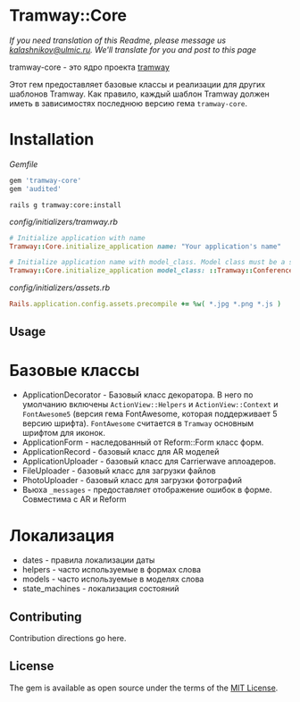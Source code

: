 # Tramway::Core

*If you need translation of this Readme, please message us kalashnikov@ulmic.ru. We'll translate for you and post to this page*

tramway-core - это ядро проекта [tramway](https://github.com/ulmic/tramway)

Этот гем предоставляет базовые классы и реализации для других шаблонов Tramway. Как правило, каждый шаблон Tramway должен иметь в зависимостях последнюю версию гема `tramway-core`.

# Installation

*Gemfile*
```ruby
gem 'tramway-core'
gem 'audited'
```

```shell
rails g tramway:core:install
```

*config/initializers/tramway.rb*
```ruby
# Initialize application with name
Tramway::Core.initialize_application name: "Your application's name"

# Initialize application name with model_class. Model class must be a singlethon
Tramway::Core.initialize_application model_class: ::Tramway::Conference::Unity # example was taken from tramway-conference gem
```

*config/initializers/assets.rb*
```ruby
Rails.application.config.assets.precompile += %w( *.jpg *.png *.js )
```
## Usage

# Базовые классы

* ApplicationDecorator - Базовый класс декоратора. В него по умолчанию включены `ActionView::Helpers` и `ActionView::Context` и `FontAwesome5` (версия гема FontAwesome, которая поддерживает 5 версию шрифта). `FontAwesome` считается в `Tramway` основным шрифтом для иконок.
* ApplicationForm - наследованный от Reform::Form класс форм.
* ApplicationRecord  - базовый класс для AR моделей
* ApplicationUploader - базовый класс для Carrierwave аплоадеров.
* FileUploader - базовый класс для загрузки файлов
* PhotoUploader - базовый класс для загрузки фотографий
* Вьюха `_messages` - предоставляет отображение ошибок в форме. Совместима с AR и Reform

# Локализация

* dates - правила локализации даты
* helpers - часто используемые в формах слова
* models - часто используемые в моделях слова
* state_machines - локализация состояний

## Contributing
Contribution directions go here.

## License
The gem is available as open source under the terms of the [MIT License](http://opensource.org/licenses/MIT).
